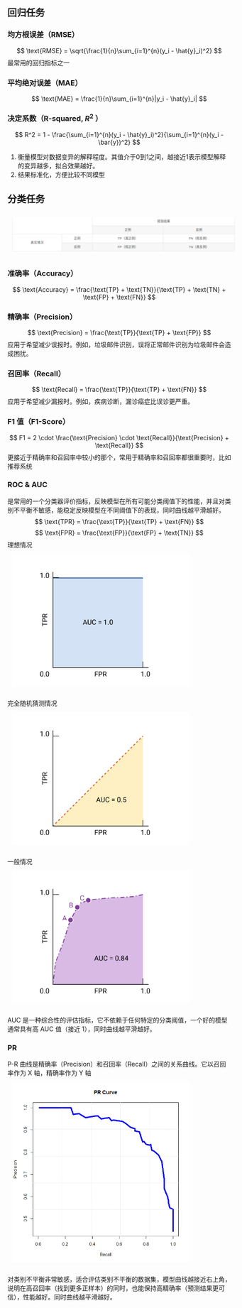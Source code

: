 ## 回归任务
### 均方根误差（RMSE）
$$ \text{RMSE} = \sqrt{\frac{1}{n}\sum_{i=1}^{n}(y_i - \hat{y}_i)^2} $$
最常用的回归指标之一
### 平均绝对误差（MAE）
$$ \text{MAE} = \frac{1}{n}\sum_{i=1}^{n}|y_i - \hat{y}_i| $$
### 决定系数（R-squared, $R ^2$ ）
$$ R^2 = 1 - \frac{\sum_{i=1}^{n}(y_i - \hat{y}_i)^2}{\sum_{i=1}^{n}(y_i - \bar{y})^2} $$
1. 衡量模型对数据变异的解释程度。其值介于0到1之间，越接近1表示模型解释的变异越多，拟合效果越好。
2. 结果标准化，方便比较不同模型
## 分类任务
<img src="../../pic/AI/Model/model_eva_pr.png" style="width:600px;padding:10px;"/>

### 准确率（Accuracy）
$$ \text{Accuracy} = \frac{\text{TP} + \text{TN}}{\text{TP} + \text{TN} + \text{FP} + \text{FN}} $$
### 精确率（Precision）
$$ \text{Precision} = \frac{\text{TP}}{\text{TP} + \text{FP}} $$
应用于希望减少误报时。例如，垃圾邮件识别，误将正常邮件识别为垃圾邮件会造成困扰。
### 召回率（Recall）
$$ \text{Recall} = \frac{\text{TP}}{\text{TP} + \text{FN}} $$
应用于希望减少漏报时。例如，疾病诊断，漏诊癌症比误诊更严重。
### F1 值（F1-Score）
$$ F1 = 2 \cdot \frac{\text{Precision} \cdot \text{Recall}}{\text{Precision} + \text{Recall}} $$
更接近于精确率和召回率中较小的那个，常用于精确率和召回率都很重要时，比如推荐系统
### ROC & AUC
是常用的一个分类器评价指标，反映模型在所有可能分类阈值下的性能，并且对类别不平衡不敏感，能稳定反映模型在不同阈值下的表现，同时曲线越平滑越好。
$$ \text{TPR} = \frac{\text{TP}}{\text{TP} + \text{FN}} $$
$$ \text{FPR} = \frac{\text{FP}}{\text{FP} + \text{TN}} $$
理想情况\
<img src="../../pic/AI/Model/roc1.png" style="width:400px;padding:10px;"/>

完全随机猜测情况\
<img src="../../pic/AI/Model/roc2.png" style="width:400px;padding:10px;"/>

一般情况\
<img src="../../pic/AI/Model/roc3.png" style="width:400px;padding:10px;"/>

AUC 是一种综合性的评估指标，它不依赖于任何特定的分类阈值，一个好的模型通常具有高 AUC 值（接近 1），同时曲线越平滑越好。
### PR
P-R 曲线是精确率（Precision）和召回率（Recall）之间的关系曲线。它以召回率作为 X 轴，精确率作为 Y 轴
<img src="../../pic/AI/Model/pr.png" style="width:400px;padding:10px;"/>

对类别不平衡非常敏感，适合评估类别不平衡的数据集，模型曲线越接近右上角，说明在高召回率（找到更多正样本）的同时，也能保持高精确率（预测结果更可信），性能越好。同时曲线越平滑越好。